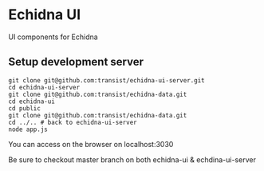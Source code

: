 # Echidna UI
UI components for Echidna

## Setup development server

    git clone git@github.com:transist/echidna-ui-server.git
    cd echidna-ui-server
    git clone git@github.com:transist/echidna-data.git
    cd echidna-ui
    cd public
    git clone git@github.com:transist/echidna-data.git
    cd ../.. # back to echidna-ui-server
    node app.js

You can access on the browser on localhost:3030


Be sure to checkout master branch on both echidna-ui & echdina-ui-server